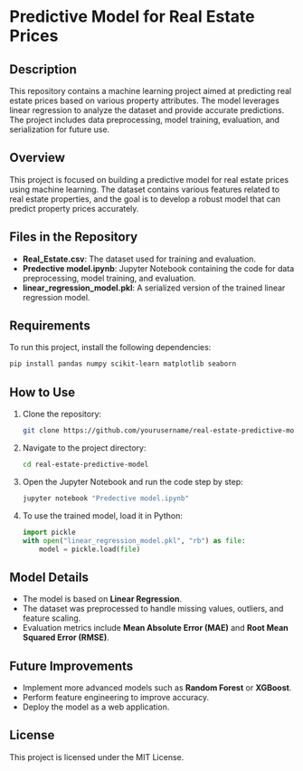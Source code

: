 # Predictive Model for Real Estate Prices

## Description
This repository contains a machine learning project aimed at predicting real estate prices based on various property attributes. The model leverages linear regression to analyze the dataset and provide accurate predictions. The project includes data preprocessing, model training, evaluation, and serialization for future use.

## Overview
This project is focused on building a predictive model for real estate prices using machine learning. The dataset contains various features related to real estate properties, and the goal is to develop a robust model that can predict property prices accurately.

## Files in the Repository
- **Real_Estate.csv**: The dataset used for training and evaluation.
- **Predective model.ipynb**: Jupyter Notebook containing the code for data preprocessing, model training, and evaluation.
- **linear_regression_model.pkl**: A serialized version of the trained linear regression model.

## Requirements
To run this project, install the following dependencies:
```bash
pip install pandas numpy scikit-learn matplotlib seaborn
```

## How to Use
1. Clone the repository:
   ```bash
   git clone https://github.com/yourusername/real-estate-predictive-model.git
   ```
2. Navigate to the project directory:
   ```bash
   cd real-estate-predictive-model
   ```
3. Open the Jupyter Notebook and run the code step by step:
   ```bash
   jupyter notebook "Predective model.ipynb"
   ```
4. To use the trained model, load it in Python:
   ```python
   import pickle
   with open("linear_regression_model.pkl", "rb") as file:
       model = pickle.load(file)
   ```

## Model Details
- The model is based on **Linear Regression**.
- The dataset was preprocessed to handle missing values, outliers, and feature scaling.
- Evaluation metrics include **Mean Absolute Error (MAE)** and **Root Mean Squared Error (RMSE)**.

## Future Improvements
- Implement more advanced models such as **Random Forest** or **XGBoost**.
- Perform feature engineering to improve accuracy.
- Deploy the model as a web application.


## License
This project is licensed under the MIT License.

